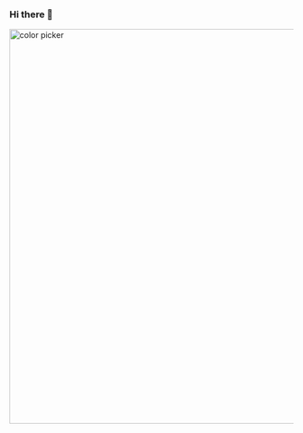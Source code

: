 ### Hi there 👋

<!--
**sergiosteevens/sergiosteevens** is a ✨ _special_ ✨ repository because its `README.md` (this file) appears on your GitHub profile.
-->
<!--
<iframe src="https://giphy.com/embed/26tn33aiTi1jkl6H6" width="480" height="270" frameBorder="0" class="giphy-embed" allowFullScreen></iframe>
<p><a href="https://giphy.com/gifs/screen-monitor-closeup-26tn33aiTi1jkl6H6">via GIPHY</a></p>-->

<!--![theme](https://media1.giphy.com/media/v1.Y2lkPTc5MGI3NjExZDNwczJsbDl1cXdodHcxbGpmMWhieHVmYnN0bDZjcjVkYWUzYTA0dCZlcD12MV9pbnRlcm5hbF9naWZfYnlfaWQmY3Q9Zw/26tn33aiTi1jkl6H6/giphy.gif)--> 

<img width="700"  alt="color picker" src="https://media1.giphy.com/media/v1.Y2lkPTc5MGI3NjExZDNwczJsbDl1cXdodHcxbGpmMWhieHVmYnN0bDZjcjVkYWUzYTA0dCZlcD12MV9pbnRlcm5hbF9naWZfYnlfaWQmY3Q9Zw/26tn33aiTi1jkl6H6/giphy.gif" />


